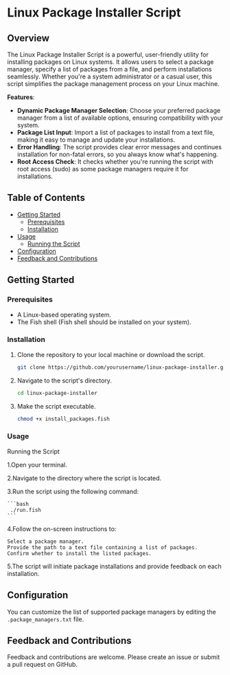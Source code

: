 # Linux Package Installer Script

## Overview

The Linux Package Installer Script is a powerful, user-friendly utility for installing packages on Linux systems. It allows users to select a package manager, specify a list of packages from a file, and perform installations seamlessly. Whether you're a system administrator or a casual user, this script simplifies the package management process on your Linux machine.

**Features**:

- **Dynamic Package Manager Selection**: Choose your preferred package manager from a list of available options, ensuring compatibility with your system.
- **Package List Input**: Import a list of packages to install from a text file, making it easy to manage and update your installations.
- **Error Handling**: The script provides clear error messages and continues installation for non-fatal errors, so you always know what's happening.
- **Root Access Check**: It checks whether you're running the script with root access (sudo) as some package managers require it for installations.

## Table of Contents

- [Getting Started](#getting-started)
  - [Prerequisites](#prerequisites)
  - [Installation](#installation)
- [Usage](#usage)
  - [Running the Script](#running-the-script)
- [Configuration](#configuration)
- [Feedback and Contributions](#feedback-and-contributions)

## Getting Started

### Prerequisites

- A Linux-based operating system.
- The Fish shell (Fish shell should be installed on your system).

### Installation

1. Clone the repository to your local machine or download the script.

   ```bash
   git clone https://github.com/yourusername/linux-package-installer.git
   ```

2. Navigate to the script's directory.

   ```bash
   cd linux-package-installer
   ```

3. Make the script executable.

   ```bash
   chmod +x install_packages.fish
   ```

### Usage

Running the Script

1.Open your terminal.

2.Navigate to the directory where the script is located.

3.Run the script using the following command:

    ```bash
     ./run.fish
    ```

4.Follow the on-screen instructions to:

    Select a package manager.
    Provide the path to a text file containing a list of packages.
    Confirm whether to install the listed packages.

5.The script will initiate package installations and provide feedback on each installation.

## Configuration

You can customize the list of supported package managers by editing the `.package_managers.txt` file.

## Feedback and Contributions

Feedback and contributions are welcome. Please create an issue or submit a pull request on GitHub.
